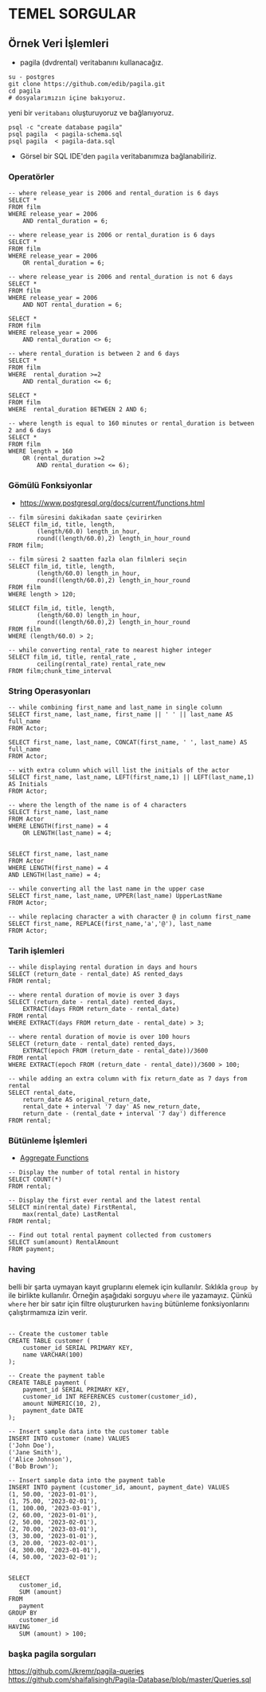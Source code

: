 # TEMEL SORGULAR


## Örnek Veri İşlemleri

* pagila (dvdrental) veritabanını kullanacağız.

```
su - postgres
git clone https://github.com/edib/pagila.git
cd pagila
# dosyalarımızın içine bakıyoruz.
```
yeni bir `veritabanı` oluşturuyoruz ve bağlanıyoruz.
```
psql -c "create database pagila"
psql pagila  < pagila-schema.sql
psql pagila  < pagila-data.sql
```
 * Görsel bir SQL IDE'den `pagila` veritabanımıza bağlanabiliriz.

### Operatörler
```
-- where release_year is 2006 and rental_duration is 6 days
SELECT *
FROM film
WHERE release_year = 2006
	AND rental_duration = 6;

-- where release_year is 2006 or rental_duration is 6 days
SELECT *
FROM film
WHERE release_year = 2006
	OR rental_duration = 6;

-- where release_year is 2006 and rental_duration is not 6 days
SELECT *
FROM film
WHERE release_year = 2006
	AND NOT rental_duration = 6;

SELECT *
FROM film
WHERE release_year = 2006
	AND rental_duration <> 6;

-- where rental_duration is between 2 and 6 days
SELECT *
FROM film
WHERE  rental_duration >=2
	AND rental_duration <= 6;

SELECT *
FROM film
WHERE  rental_duration BETWEEN 2 AND 6;

-- where length is equal to 160 minutes or rental_duration is between 2 and 6 days
SELECT *
FROM film
WHERE length = 160
	OR (rental_duration >=2
		AND rental_duration <= 6);

```

### Gömülü Fonksiyonlar
* https://www.postgresql.org/docs/current/functions.html

```
-- film süresini dakikadan saate çevirirken
SELECT film_id, title, length,
		(length/60.0) length_in_hour,
		round((length/60.0),2) length_in_hour_round
FROM film;

-- film süresi 2 saatten fazla olan filmleri seçin
SELECT film_id, title, length,
		(length/60.0) length_in_hour,
		round((length/60.0),2) length_in_hour_round
FROM film
WHERE length > 120;

SELECT film_id, title, length,
		(length/60.0) length_in_hour,
		round((length/60.0),2) length_in_hour_round
FROM film
WHERE (length/60.0) > 2;

-- while converting rental_rate to nearest higher integer
SELECT film_id, title, rental_rate ,
		ceiling(rental_rate) rental_rate_new
FROM film;chunk_time_interval

```

### String Operasyonları
```
-- while combining first_name and last_name in single column
SELECT first_name, last_name, first_name || ' ' || last_name AS full_name
FROM Actor;

SELECT first_name, last_name, CONCAT(first_name, ' ', last_name) AS full_name
FROM Actor;

-- with extra column which will list the initials of the actor
SELECT first_name, last_name, LEFT(first_name,1) || LEFT(last_name,1) AS Initials
FROM Actor;

-- where the length of the name is of 4 characters
SELECT first_name, last_name
FROM Actor
WHERE LENGTH(first_name) = 4
	OR LENGTH(last_name) = 4;


SELECT first_name, last_name
FROM Actor
WHERE LENGTH(first_name) = 4
AND LENGTH(last_name) = 4;

-- while converting all the last name in the upper case
SELECT first_name, last_name, UPPER(last_name) UpperLastName
FROM Actor;

-- while replacing character a with character @ in column first_name
SELECT first_name, REPLACE(first_name,'a','@'), last_name
FROM Actor;
```

### Tarih işlemleri
```
-- while displaying rental duration in days and hours
SELECT (return_date - rental_date) AS rented_days
FROM rental;

-- where rental duration of movie is over 3 days
SELECT (return_date - rental_date) rented_days,
	EXTRACT(days FROM return_date - rental_date)
FROM rental
WHERE EXTRACT(days FROM return_date - rental_date) > 3;

-- where rental duration of movie is over 100 hours
SELECT (return_date - rental_date) rented_days,
	EXTRACT(epoch FROM (return_date - rental_date))/3600
FROM rental
WHERE EXTRACT(epoch FROM (return_date - rental_date))/3600 > 100;

-- while adding an extra column with fix return_date as 7 days from rental
SELECT rental_date,
	return_date AS original_return_date,
	rental_date + interval '7 day' AS new_return_date,
	return_date - (rental_date + interval '7 day') difference
FROM rental;
```

### Bütünleme İşlemleri

* [Aggregate Functions](http://www.postgresqltutorial.com/postgresql-aggregate-functions/)

```
-- Display the number of total rental in history
SELECT COUNT(*)
FROM rental;

-- Display the first ever rental and the latest rental
SELECT min(rental_date) FirstRental,
	max(rental_date) LastRental
FROM rental;

-- Find out total rental payment collected from customers
SELECT sum(amount) RentalAmount
FROM payment;
```

### having
belli bir şarta uymayan kayıt gruplarını elemek için kullanılır. Sıklıkla `group by` ile birlikte kullanılır. Örneğin aşağıdaki sorguyu `where` ile yazamayız. Çünkü `where` her bir satır için filtre oluştururken `having` bütünleme fonksiyonlarını çalıştırmamıza izin verir.

```

-- Create the customer table
CREATE TABLE customer (
    customer_id SERIAL PRIMARY KEY,
    name VARCHAR(100)
);

-- Create the payment table
CREATE TABLE payment (
    payment_id SERIAL PRIMARY KEY,
    customer_id INT REFERENCES customer(customer_id),
    amount NUMERIC(10, 2),
    payment_date DATE
);

-- Insert sample data into the customer table
INSERT INTO customer (name) VALUES
('John Doe'),
('Jane Smith'),
('Alice Johnson'),
('Bob Brown');

-- Insert sample data into the payment table
INSERT INTO payment (customer_id, amount, payment_date) VALUES
(1, 50.00, '2023-01-01'),
(1, 75.00, '2023-02-01'),
(1, 100.00, '2023-03-01'),
(2, 60.00, '2023-01-01'),
(2, 50.00, '2023-02-01'),
(2, 70.00, '2023-03-01'),
(3, 30.00, '2023-01-01'),
(3, 20.00, '2023-02-01'),
(4, 300.00, '2023-01-01'),
(4, 50.00, '2023-02-01');


SELECT
   customer_id,
   SUM (amount)
FROM
   payment
GROUP BY
   customer_id
HAVING
   SUM (amount) > 100;
```

### başka pagila sorguları

https://github.com/Jkremr/pagila-queries
https://github.com/shaifalisingh/Pagila-Database/blob/master/Queries.sql
